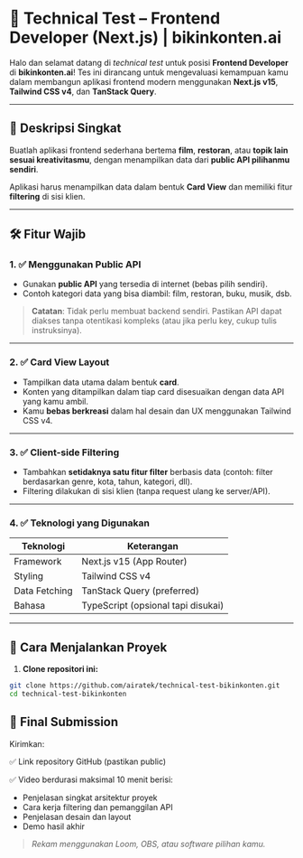 # 🧪 Technical Test – Frontend Developer (Next.js) | bikinkonten.ai

Halo dan selamat datang di _technical test_ untuk posisi **Frontend Developer** di **bikinkonten.ai**!
Tes ini dirancang untuk mengevaluasi kemampuan kamu dalam membangun aplikasi frontend modern menggunakan **Next.js v15**, **Tailwind CSS v4**, dan **TanStack Query**.

---

## 🎯 Deskripsi Singkat

Buatlah aplikasi frontend sederhana bertema **film**, **restoran**, atau **topik lain sesuai kreativitasmu**, dengan menampilkan data dari **public API pilihanmu sendiri**.

Aplikasi harus menampilkan data dalam bentuk **Card View** dan memiliki fitur **filtering** di sisi klien.

---

## 🛠️ Fitur Wajib

### 1. ✅ Menggunakan Public API
- Gunakan **public API** yang tersedia di internet (bebas pilih sendiri).
- Contoh kategori data yang bisa diambil: film, restoran, buku, musik, dsb.

> **Catatan**: Tidak perlu membuat backend sendiri. Pastikan API dapat diakses tanpa otentikasi kompleks (atau jika perlu key, cukup tulis instruksinya).

---

### 2. ✅ Card View Layout
- Tampilkan data utama dalam bentuk **card**.
- Konten yang ditampilkan dalam tiap card disesuaikan dengan data API yang kamu ambil.
- Kamu **bebas berkreasi** dalam hal desain dan UX menggunakan Tailwind CSS v4.

---

### 3. ✅ Client-side Filtering
- Tambahkan **setidaknya satu fitur filter** berbasis data (contoh: filter berdasarkan genre, kota, tahun, kategori, dll).
- Filtering dilakukan di sisi klien (tanpa request ulang ke server/API).

---

### 4. ✅ Teknologi yang Digunakan

| Teknologi       | Keterangan                     |
|-----------------|--------------------------------|
| Framework       | Next.js v15 (App Router)       |
| Styling         | Tailwind CSS v4                |
| Data Fetching   | TanStack Query (preferred)     |
| Bahasa          | TypeScript (opsional tapi disukai) |

---

## 🚀 Cara Menjalankan Proyek

1. **Clone repositori ini:**

```bash
git clone https://github.com/airatek/technical-test-bikinkonten.git
cd technical-test-bikinkonten
```
## 🎥 **Final Submission**
Kirimkan:

✅ Link repository GitHub (pastikan public)

✅ Video berdurasi maksimal 10 menit berisi:
  - Penjelasan singkat arsitektur proyek
  - Cara kerja filtering dan pemanggilan API
  - Penjelasan desain dan layout
  - Demo hasil akhir

> *Rekam menggunakan Loom, OBS, atau software pilihan kamu.*
